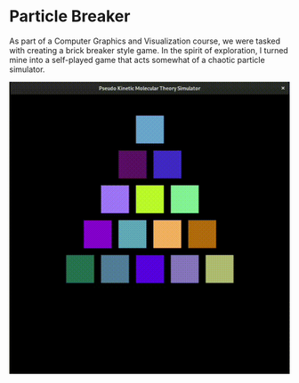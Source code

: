 # Particle Breaker

As part of a Computer Graphics and Visualization course, we were tasked with creating a brick breaker style game. In the spirit of exploration, I turned mine into a self-played game that acts somewhat of a chaotic particle simulator.

![Breaker Game](./Bryter.gif)
